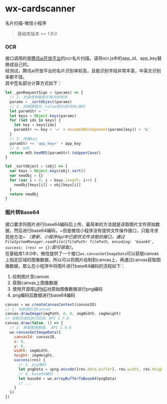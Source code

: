 # wx-cardscanner
名片扫描-微信小程序
> 基础库版本 >= 1.9.0

### OCR
接口调用的是[腾讯ai开放平台](http://ai.qq.com/)的ocr名片扫描，请将ocr.js中的app_id、app_key替换成自己的。  
经测试，腾讯ai开放平台的名片识别率较高，且能识别字段非常丰富，中英文识别率都不错。  
其中签名部分计算方式如下：
```javascript
let _genRequestSign = (params) => {
  // 1. 对请求参数按字典升序排序
  params = _sortObject(params)
  // 2. 拼接键值对，value部分进行URL编码
  let paramStr = ''
  let keys = Object.keys(params)
  for (let idx in keys) {
    let key = keys[idx]
    paramStr += key + '=' + encodeURIComponent(params[key]) + '&'
  }
  // 3. 拼接key
  paramStr += 'app_key=' + app_key
  // 4. md5
  return md5.hexMD5(paramStr).toUpperCase()
}

let _sortObject = (obj) => {
  var keys = Object.keys(obj).sort()
  var newObj = {}
  for (var i = 0; i < keys.length; i++) {
    newObj[keys[i]] = obj[keys[i]]
  }
  return newObj
}
```

### 图片转Base64
接口要求将图片进行base64编码后上传，最简单的方法就是读取图片文件原始数据，然后进行base64编码，~但是微信小程序没有提供文件操作接口，只能寻求其他方法~ *（更新，小程序Api中已提供文件读取的接口，通过``FileSystemManager.readFile({filePath: filePath, encoding: 'base64', success: (res) => {})``即可获取）*。   
在基础库1.9.0中，微信提供了一个接口`wx.canvasGetImageData`可以获取canvas上指定区域的图像数据，所以可以将图片绘制到canvas上，再通过canvas获取图像数据，那么在小程序中将图片进行base64编码的流程如下：
1. 绘制图片至canvas
2. 获取canvas上图像数据
3. 使用开源库[UPNG](https://github.com/photopea/UPNG.js)对原始图像数据进行png编码
4. png编码后数据进行base64编码

```javascript
canvas = wx.createCanvasContext(canvasID)
// 1. 绘制图片至canvas
canvas.drawImage(imgPath, 0, 0, imgWidth, imgHeight)
// 绘制完成后执行回调，API 1.7.0
canvas.draw(false, () => {
  // 2. 获取图像数据， API 1.9.0
  wx.canvasGetImageData({
    canvasId: canvasID,
    x: 0,
    y: 0,
    width: imgWidth,
    height: imgHeight,
    success(res) {
      // 3. png编码
      let pngData = upng.encode([res.data.buffer], res.width, res.height)
      // 4. base64编码
      let base64 = wx.arrayBufferToBase64(pngData)
      // ...
    }
  })
})
```
